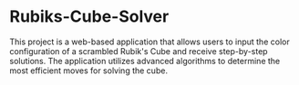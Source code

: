 # Rubiks-Cube-Solver
This project is a web-based application that allows users to input the color configuration of a scrambled Rubik's Cube and receive step-by-step solutions. The application utilizes advanced algorithms to determine the most efficient moves for solving the cube.
